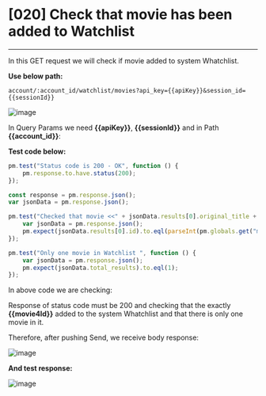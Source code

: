 # [020] Check that movie has been added to Watchlist
___

In this GET request we will check if movie added to system Whatchlist.

__Use below path:__
```
account/:account_id/watchlist/movies?api_key={{apiKey}}&session_id={{sessionId}}
```
![image](https://user-images.githubusercontent.com/122685448/231021745-326dc89e-6f46-4495-ac91-4bcdb6dc2b98.png)

In Query Params we need __{{apiKey}}__, __{{sessionId}}__ and in Path __{{account_id}}__:

__Test code below:__
``` js {.line-numbers}
pm.test("Status code is 200 - OK", function () {
    pm.response.to.have.status(200);
});

const response = pm.response.json();
var jsonData = pm.response.json();

pm.test("Checked that movie <<" + jsonData.results[0].original_title + ">> has been added to Watch", function () {
    var jsonData = pm.response.json();
    pm.expect(jsonData.results[0].id).to.eql(parseInt(pm.globals.get("movie4Id")));
});

pm.test("Only one movie in Watchlist ", function () {
    var jsonData = pm.response.json();
    pm.expect(jsonData.total_results).to.eql(1);
});
```

In above code we are checking:

Response of status code must be 200 and checking that the exactly __{{movie4Id}}__ added to the system Whatchlist and that there is only one movie in it.


Therefore, after pushing Send, we receive body response:

![image](https://user-images.githubusercontent.com/122685448/231021757-ecb21ae0-1037-4b72-8bf1-58e6f2309c8a.png)

__And test response:__

![image](https://user-images.githubusercontent.com/122685448/231021763-340e358e-df38-46e6-b8f5-11323e3f5c9c.png)


